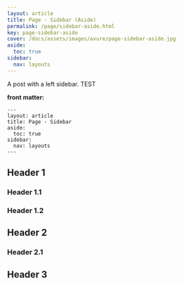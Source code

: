 ```yaml
---
layout: article
title: Page - Sidebar (Aside)
permalink: /page/sidebar-aside.html
key: page-sidebar-aside
cover: /docs/assets/images/axure/page-sidebar-aside.jpg
aside:
  toc: true
sidebar:
  nav: layouts
---
```


A post with a left sidebar. TEST

<!--more-->

**front matter:**

    ---
    layout: article
    title: Page - Sidebar
    aside:
      toc: true
    sidebar:
      nav: layouts
    ---

## Header 1

### Header 1.1

### Header 1.2

## Header 2

### Header 2.1

## Header 3